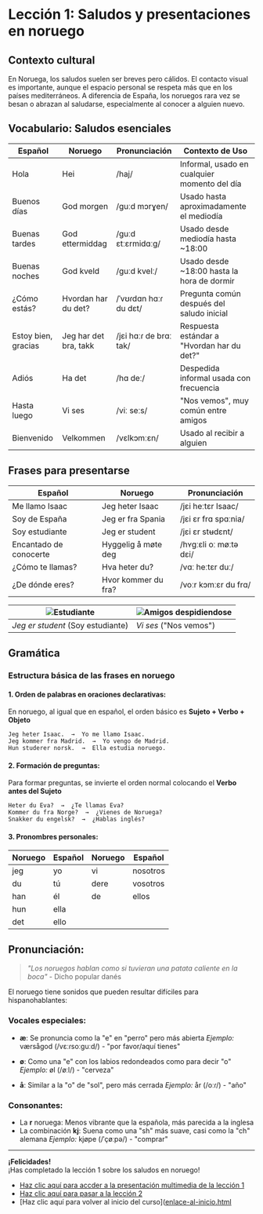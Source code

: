 # Lección 1: Saludos y presentaciones en noruego

## Contexto cultural
En Noruega, los saludos suelen ser breves pero cálidos. El contacto visual es importante, aunque el espacio personal se respeta más que en los países mediterráneos. A diferencia de España, los noruegos rara vez se besan o abrazan al saludarse, especialmente al conocer a alguien nuevo.

## Vocabulario: Saludos esenciales

| Español             | Noruego              | Pronunciación       | Contexto de Uso                                           |
|---------------------|----------------------|---------------------|-----------------------------------------------------------|
| Hola                | Hei                  | /haj/               | Informal, usado en cualquier momento del día              |
| Buenos días         | God morgen           | /guːd mɔrɣen/       | Usado hasta aproximadamente el mediodía                   |
| Buenas tardes       | God ettermiddag      | /guːd ɛtːɛrmidɑːɡ/ | Usado desde mediodía hasta ~18:00                         |
| Buenas noches       | God kveld            | /guːd kvelː/        | Usado desde ~18:00 hasta la hora de dormir                |
| ¿Cómo estás?        | Hvordan har du det?  | /ˈvʊɾdɑn hɑːɾ du dɛt/ | Pregunta común después del saludo inicial                 |
| Estoy bien, gracias | Jeg har det bra, takk| /jɛi hɑːɾ de brɑː tak/ | Respuesta estándar a "Hvordan har du det?"               |
| Adiós               | Ha det               | /hɑ deː/            | Despedida informal usada con frecuencia                   |
| Hasta luego         | Vi ses               | /viː seːs/          | "Nos vemos", muy común entre amigos                       |
| Bienvenido          | Velkommen            | /vɛlkɔmːɛn/         | Usado al recibir a alguien                               |

## Frases para presentarse

| Español              | Noruego               | Pronunciación        |
|----------------------|-----------------------|----------------------|
| Me llamo Isaac       | Jeg heter Isaac       | /jɛi heːtɛr Isaac/   |
| Soy de España        | Jeg er fra Spania     | /jɛi ɛr frɑ spɑːnia/ |
| Soy estudiante       | Jeg er student        | /jɛi ɛr stʉdɛnt/     |
| Encantado de conocerte | Hyggelig å møte deg  | /hʏgːɛli oː møːtə dɛi/ |
| ¿Cómo te llamas?     | Hva heter du?         | /vɑː heːtɛr duː/     |
| ¿De dónde eres?      | Hvor kommer du fra?   | /voːr kɔmːɛr du frɑ/ |

| ![Estudiante](https://i.postimg.cc/cJSCwPkt/estudiante.jpg) | ![Amigos despidiendose](https://i.postimg.cc/pXQLxsL2/despedirse.jpg) |
|--------------------------|--------------------------|
| *Jeg er student* (Soy estudiante) | *Vi ses* ("Nos vemos") |

## Gramática

### Estructura básica de las frases en noruego

#### 1. Orden de palabras en oraciones declarativas:
En noruego, al igual que en español, el orden básico es **Sujeto + Verbo + Objeto**

```
Jeg heter Isaac.  →  Yo me llamo Isaac.
Jeg kommer fra Madrid.  →  Yo vengo de Madrid.
Hun studerer norsk.  →  Ella estudia noruego.
```

#### 2. Formación de preguntas:
Para formar preguntas, se invierte el orden normal colocando el **Verbo antes del Sujeto**

```
Heter du Eva?  →  ¿Te llamas Eva?
Kommer du fra Norge?  →  ¿Vienes de Noruega?
Snakker du engelsk?  →  ¿Hablas inglés?
```

#### 3. Pronombres personales:

| Noruego | Español | Noruego | Español |
|---------|---------|---------|---------|
| jeg     | yo      | vi      | nosotros|
| du      | tú      | dere    | vosotros|
| han     | él      | de      | ellos   |
| hun     | ella    |         |         |
| det     | ello    |         |         |

## Pronunciación:

> *"Los noruegos hablan como si tuvieran una patata caliente en la boca"* - Dicho popular danés

El noruego tiene sonidos que pueden resultar difíciles para hispanohablantes:

### Vocales especiales:
- **æ**: Se pronuncia como la "e" en "perro" pero más abierta
  *Ejemplo:* værsågod (/vɛːɾsoːguːd/) - "por favor/aquí tienes"

- **ø**: Como una "e" con los labios redondeados como para decir "o"
  *Ejemplo:* øl (/øːl/) - "cerveza"

- **å**: Similar a la "o" de "sol", pero más cerrada
  *Ejemplo:* år (/oːɾ/) - "año"

### Consonantes:
- La **r** noruega: Menos vibrante que la española, más parecida a la inglesa
- La combinación **kj**: Suena como una "sh" más suave, casi como la "ch" alemana
  *Ejemplo:* kjøpe (/ˈçøːpə/) - "comprar"

***

**¡Felicidades!**  
¡Has completado la lección 1 sobre los saludos en noruego! 

- [Haz clic aquí para accder a la presentación multimedia de la lección 1](https://mroche02.github.io/curso-noruego/00-leccion1/presentacion/presentacion.html)
- [Haz clic aquí para pasar a la lección 2](01-leccion2/leccion2.md)
- [Haz clic aquí para volver al inicio del curso]([enlace-al-inicio.html](https://mroche02.github.io/curso-noruego/README.md)
